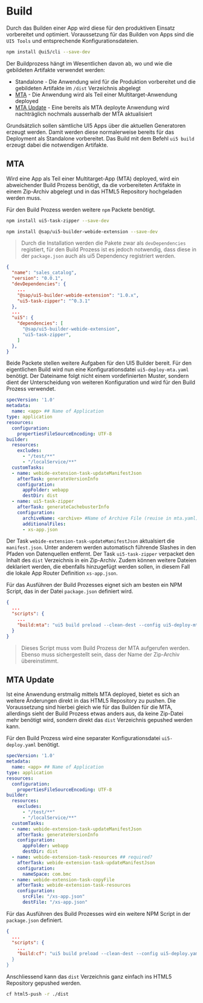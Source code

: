 # Build

Durch das Builden einer App wird diese für den produktiven Einsatz vorbereitet und optimiert. Voraussetzung für das Builden von Apps sind die `UI5 Tools` und entsprechende Konfigurationsdateien.

```bash
npm install @ui5/cli --save-dev
```

Der Buildprozess hängt im Wesentlichen davon ab, wo und wie die gebildeten Artifakte verwendet werden:

- Standalone - Die Anwendung wird für die Produktion vorbereitet und die gebildeten Artifakte im `/dist` Verzeichnis abgelegt
- [MTA](#mta) - Die Anwendung wird als Teil einer Multitarget-Anwendung deployed
- [MTA Update](#mta-update) - Eine bereits als MTA deployte Anwendung wird nachträglich nochmals ausserhalb der MTA aktualisiert

Grundsätzlich sollen sämtliche UI5 Apps über die aktuellen Generatoren erzeugt werden. Damit werden diese normalerweise bereits für das Deployment als Standalone vorbereitet. Das Build mit dem Befehl `ui5 build` erzeugt dabei die notwendigen Artifakte.

## MTA

Wird eine App als Teil einer Multitarget-App (MTA) deployed, wird ein abweichender Build Prozess benötigt, da die vorbereiteten Artifakte in einem Zip-Archiv abgelegt und in das HTML5 Repository hochgeladen werden muss.

Für den Build Prozess werden weitere `npm` Packete benötigt.

```bash
npm install ui5-task-zipper --save-dev
```
```bash
npm install @sap/ui5-builder-webide-extension --save-dev
```

> Durch die Installation werden die Pakete zwar als `devDependencies` registiert, für den Build Prozess ist es jedoch notwendig, dass diese in der `package.json` auch als ui5 Dependency registriert werden.

```json
{
  "name": "sales_catalog",
  "version": "0.0.1",
  "devDependencies": {
    ...
    "@sap/ui5-builder-webide-extension": "1.0.x",
    "ui5-task-zipper": "^0.3.1"
  },
  ...
  "ui5": {
    "dependencies": [
      "@sap/ui5-builder-webide-extension",
      "ui5-task-zipper",
    ]
  },
}
```

Beide Packete stellen weitere Aufgaben für den UI5 Builder bereit. Für den eigentlichen Build wird nun eine Konfigurationsdatei `ui5-deploy-mta.yaml` benötigt. Der Dateiname folgt nicht einem vordefinierten Muster, sondern dient der Unterscheidung von weiteren Konfiguration und wird für den Build Prozess verwendet.

```yaml
specVersion: '1.0'
metadata:
  name: <app> ## Name of Application
type: application
resources:
  configuration:
    propertiesFileSourceEncoding: UTF-8
builder:
  resources:
    excludes:
      - "/test/**"
      - "/localService/**"
  customTasks:
  - name: webide-extension-task-updateManifestJson
    afterTask: generateVersionInfo
    configuration:
      appFolder: webapp
      destDir: dist
  - name: ui5-task-zipper
    afterTask: generateCachebusterInfo
    configuration:
      archiveName: <archive> #Name of Archive File (reuise in mta.yaml) without Extension!
      additionalFiles:
      - xs-app.json
```

Der Task `webide-extension-task-updateManifestJson` aktualsiert die `manifest.json`. Unter anderem werden automatisch führende Slashes in den Pfaden von Datenquellen entfernt. Der Task `ui5-task-zipper` verpacket den Inhalt des `dist` Verzeichnis in ein Zip-Archiv. Zudem können weitere Dateien deklariert werden, die ebenfalls hinzugefügt werden sollen, in diesem Fall die lokale App Router Definition `xs-app.json`.

Für das Ausführen der Build Prozesses eignet sich am besten ein NPM Script, das in der Datei `package.json` definiert wird.

```json
{
  ...
  "scripts": {
    ...
    "build:mta": "ui5 build preload --clean-dest --config ui5-deploy-mta.yaml --include-task=generateManifestBundle generateCachebusterInfo",
  }
}
```

> Dieses Script muss vom Build Prozess der MTA aufgerufen werden. Ebenso muss sichergestellt sein, dass der Name der Zip-Archiv übereinstimmt.

## MTA Update

Ist eine Anwendung erstmalig mittels MTA deployed, bietet es sich an weitere Änderungen direkt in das HTML5 Repository zu pushen. Die Voraussetzung sind hierbei gleich wie für das Builden für die MTA, allerdings sieht der Build Prozess etwas anders aus, da keine Zip-Datei mehr benötigt wird, sondern direkt das `dist` Verzeichnis gepushed werden kann.

Für den Build Prozess wird eine separater Konfigurationsdatei `ui5-deploy.yaml` benötigt.

```yaml
specVersion: '1.0'
metadata:
  name: <app> ## Name of Application
type: application
resources:
  configuration:
    propertiesFileSourceEncoding: UTF-8
builder:
  resources:
    excludes:
      - "/test/**"
      - "/localService/**"
  customTasks:
  - name: webide-extension-task-updateManifestJson
    afterTask: generateVersionInfo
    configuration:
      appFolder: webapp
      destDir: dist
  - name: webide-extension-task-resources ## required?
    afterTask: webide-extension-task-updateManifestJson
    configuration:
      nameSpace: com.bmc
  - name: webide-extension-task-copyFile
    afterTask: webide-extension-task-resources
    configuration:
      srcFile: "/xs-app.json"
      destFile: "/xs-app.json"
```

Für das Ausführen des Build Prozesses wird ein weitere NPM Script in der `package.json` definiert.

```json
{
  ...
  "scripts": {
    ...
    "build:cf": "ui5 build preload --clean-dest --config ui5-deploy.yaml     --include-task=generateManifestBundle generateCachebusterInfo"",
  }
}
```

Anschliessend kann das `dist` Verzeichnis ganz einfach ins HTML5 Repository gepushed werden.

```bash
cf html5-push -r ./dist
```